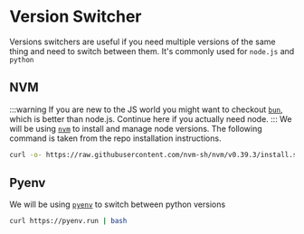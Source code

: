 # Version Switcher
Versions switchers are useful if you need multiple versions of the same thing and need to switch between them. It's commonly used for `node.js` and `python`

## NVM
:::warning
If you are new to the JS world you might want to checkout [`bun`](./bun.md),
which is better than node.js. Continue here if you actually need node.
:::
We will be using [`nvm`](https://github.com/nvm-sh/nvm) to install and manage node versions. The following command is taken from the repo installation instructions.

```bash
curl -o- https://raw.githubusercontent.com/nvm-sh/nvm/v0.39.3/install.sh | bash
```

## Pyenv
We will be using [`pyenv`](https://github.com/pyenv/pyenv) to switch between python versions
```bash
curl https://pyenv.run | bash
```
